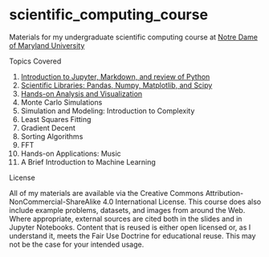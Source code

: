 # scientific_computing_course
Materials for my undergraduate scientific computing course at [Notre Dame of Maryland University](http://ndm.edu)

Topics Covered
1. [Introduction to Jupyter, Markdown, and review of Python](https://github.com/narock/scientific_computing_course/tree/master/01_Intro)
2. [Scientific Libraries: Pandas, Numpy, Matplotlib, and Scipy](https://github.com/narock/scientific_computing_course/tree/master/02_Libraries)
3. [Hands-on Analysis and Visualization](https://github.com/narock/scientific_computing_course/tree/master/03_Analysis_and_Visualization)
4. Monte Carlo Simulations 
5. Simulation and Modeling: Introduction to Complexity
6. Least Squares Fitting
7. Gradient Decent 
8. Sorting Algorithms
9. FFT
10. Hands-on Applications: Music
11. A Brief Introduction to Machine Learning

License

All of my materials are available via the Creative Commons Attribution-NonCommercial-ShareAlike 4.0 International License. This course does also include example problems, datasets, and images from around the Web. Where appropriate, external sources are cited both in the slides and in Jupyter Notebooks. Content that is reused is either open licensed or, as I understand it, meets the Fair Use Doctrine for educational reuse. This may not be the case for your intended usage.
